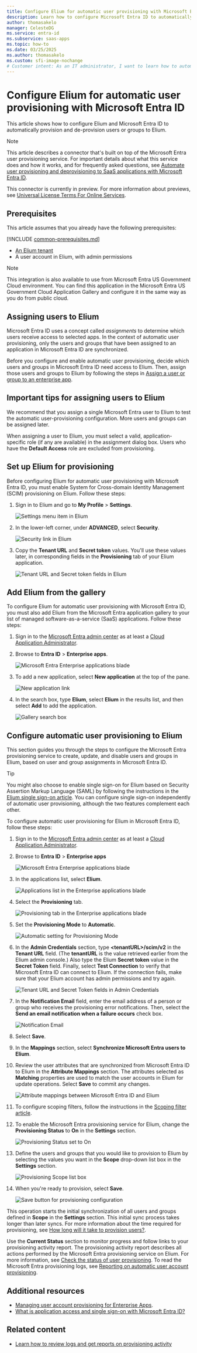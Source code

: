 ```yaml
---
title: Configure Elium for automatic user provisioning with Microsoft Entra ID
description: Learn how to configure Microsoft Entra ID to automatically provision and de-provision user accounts to Elium.
author: thomasakelo
manager: CelesteDG
ms.service: entra-id
ms.subservice: saas-apps
ms.topic: how-to
ms.date: 03/25/2025
ms.author: thomasakelo
ms.custom: sfi-image-nochange
# Customer intent: As an IT administrator, I want to learn how to automatically provision and deprovision user accounts from Microsoft Entra ID to Elium so that I can streamline the user management process and ensure that users have the appropriate access to Elium.
---
```


# Configure Elium for automatic user provisioning with Microsoft Entra ID

This article shows how to configure Elium and Microsoft Entra ID to automatically provision and de-provision users or groups to Elium.

> [!NOTE]
> This article describes a connector that's built on top of the Microsoft Entra user provisioning service. For important details about what this service does and how it works, and for frequently asked questions, see [Automate user provisioning and deprovisioning to SaaS applications with Microsoft Entra ID](~/identity/app-provisioning/user-provisioning.md).
>
> This connector is currently in preview. For more information about previews, see [Universal License Terms For Online Services](https://www.microsoft.com/licensing/terms/product/ForOnlineServices/all).

## Prerequisites

This article assumes that you already have the following prerequisites:

[!INCLUDE [common-prerequisites.md](~/identity/saas-apps/includes/common-prerequisites.md)]
* [An Elium tenant](https://www.elium.com/pricing/)
* A user account in Elium, with admin permissions

> [!NOTE]
> This integration is also available to use from Microsoft Entra US Government Cloud environment. You can find this application in the Microsoft Entra US Government Cloud Application Gallery and configure it in the same way as you do from public cloud.

## Assigning users to Elium

Microsoft Entra ID uses a concept called *assignments* to determine which users receive access to selected apps. In the context of automatic user provisioning, only the users and groups that have been assigned to an application in Microsoft Entra ID are synchronized.

Before you configure and enable automatic user provisioning, decide which users and groups in Microsoft Entra ID need access to Elium. Then, assign those users and groups to Elium by following the steps in [Assign a user or group to an enterprise app](~/identity/enterprise-apps/assign-user-or-group-access-portal.md).

## Important tips for assigning users to Elium 

We recommend that you assign a single Microsoft Entra user to Elium to test the automatic user-provisioning configuration. More users and groups can be assigned later.

When assigning a user to Elium, you must select a valid, application-specific role (if any are available) in the assignment dialog box. Users who have the **Default Access** role are excluded from provisioning.

## Set up Elium for provisioning

Before configuring Elium for automatic user provisioning with Microsoft Entra ID, you must enable System for Cross-domain Identity Management (SCIM) provisioning on Elium. Follow these steps:

1. Sign in to Elium and go to **My Profile** > **Settings**.

    ![Settings menu item in Elium](media/Elium-provisioning-tutorial/setting.png)

1. In the lower-left corner, under **ADVANCED**, select **Security**.

    ![Security link in Elium](media/Elium-provisioning-tutorial/security.png)

1. Copy the **Tenant URL** and **Secret token** values. You'll use these values later, in corresponding fields in the **Provisioning** tab of your Elium application.

    ![Tenant URL and Secret token fields in Elium](media/Elium-provisioning-tutorial/token.png)

## Add Elium from the gallery

To configure Elium for automatic user provisioning with Microsoft Entra ID, you must also add Elium from the Microsoft Entra application gallery to your list of managed software-as-a-service (SaaS) applications. Follow these steps:

1. Sign in to the [Microsoft Entra admin center](https://entra.microsoft.com) as at least a [Cloud Application Administrator](~/identity/role-based-access-control/permissions-reference.md#cloud-application-administrator).
1. Browse to **Entra ID** > **Enterprise apps**.

     ![Microsoft Entra Enterprise applications blade](common/enterprise-applications.png)

1. To add a new application, select **New application** at the top of the pane.

    ![New application link](common/add-new-app.png)

1. In the search box, type **Elium**, select **Elium** in the results list, and then select **Add** to add the application.

    ![Gallery search box](common/search-new-app.png)

## Configure automatic user provisioning to Elium

This section guides you through the steps to configure the Microsoft Entra provisioning service to create, update, and disable users and groups in Elium, based on user and group assignments in Microsoft Entra ID.

> [!TIP]
> You might also choose to enable single sign-on for Elium based on Security Assertion Markup Language (SAML) by following the instructions in the [Elium single sign-on  article](Elium-tutorial.md). You can configure single sign-on independently of automatic user provisioning, although the two features complement each other.

To configure automatic user provisioning for Elium in Microsoft Entra ID, follow these steps:

1. Sign in to the [Microsoft Entra admin center](https://entra.microsoft.com) as at least a [Cloud Application Administrator](~/identity/role-based-access-control/permissions-reference.md#cloud-application-administrator).
1. Browse to **Entra ID** > **Enterprise apps**

    ![Microsoft Entra Enterprise applications blade](common/enterprise-applications.png)

1. In the applications list, select **Elium**.

    ![Applications list in the Enterprise applications blade](common/all-applications.png)

1. Select the **Provisioning** tab.

    ![Provisioning tab in the Enterprise applications blade](common/provisioning.png)

1. Set the **Provisioning Mode** to **Automatic**.

    ![Automatic setting for Provisioning Mode](common/provisioning-automatic.png)

1. In the **Admin Credentials** section, type **\<tenantURL\>/scim/v2** in the **Tenant URL** field. (The **tenantURL** is the value retrieved earlier from the Elium admin console.) Also type the Elium **Secret token** value in the **Secret Token** field. Finally, select **Test Connection** to verify that Microsoft Entra ID can connect to Elium. If the connection fails, make sure that your Elium account has admin permissions and try again.

    ![Tenant URL and Secret Token fields in Admin Credentials](common/provisioning-testconnection-tenanturltoken.png)

1. In the **Notification Email** field, enter the email address of a person or group who receives the provisioning error notifications. Then, select the **Send an email notification when a failure occurs** check box.

    ![Notification Email](common/provisioning-notification-email.png)

1. Select **Save**.

1. In the **Mappings** section, select **Synchronize Microsoft Entra users to Elium**.

1. Review the user attributes that are synchronized from Microsoft Entra ID to Elium in the **Attribute Mappings** section. The attributes selected as **Matching** properties are used to match the user accounts in Elium for update operations. Select **Save** to commit any changes.

    ![Attribute mappings between Microsoft Entra ID and Elium](media/Elium-provisioning-tutorial/userattribute.png)

1. To configure scoping filters, follow the instructions in the [Scoping filter  article](~/identity/app-provisioning/define-conditional-rules-for-provisioning-user-accounts.md).

1. To enable the Microsoft Entra provisioning service for Elium, change the **Provisioning Status** to **On** in the **Settings** section.

    ![Provisioning Status set to On](common/provisioning-toggle-on.png)

1. Define the users and groups that you would like to provision to Elium by selecting the values you want in the **Scope** drop-down list box in the **Settings** section.

    ![Provisioning Scope list box](common/provisioning-scope.png)

1. When you're ready to provision, select **Save**.

    ![Save button for provisioning configuration](common/provisioning-configuration-save.png)

This operation starts the initial synchronization of all users and groups defined in **Scope** in the **Settings** section. This initial sync process takes longer than later syncs. For more information about the time required for provisioning, see [How long will it take to provision users?](~/identity/app-provisioning/application-provisioning-when-will-provisioning-finish-specific-user.md#how-long-will-it-take-to-provision-users).

Use the **Current Status** section to monitor progress and follow links to your provisioning activity report. The provisioning activity report describes all actions performed by the Microsoft Entra provisioning service on Elium. For more information, see [Check the status of user provisioning](~/identity/app-provisioning/application-provisioning-when-will-provisioning-finish-specific-user.md). To read the Microsoft Entra provisioning logs, see [Reporting on automatic user account provisioning](~/identity/app-provisioning/check-status-user-account-provisioning.md).

## Additional resources

* [Managing user account provisioning for Enterprise Apps](~/identity/app-provisioning/configure-automatic-user-provisioning-portal.md).
* [What is application access and single sign-on with Microsoft Entra ID?](~/identity/enterprise-apps/what-is-single-sign-on.md)

## Related content

* [Learn how to review logs and get reports on provisioning activity](~/identity/app-provisioning/check-status-user-account-provisioning.md)
